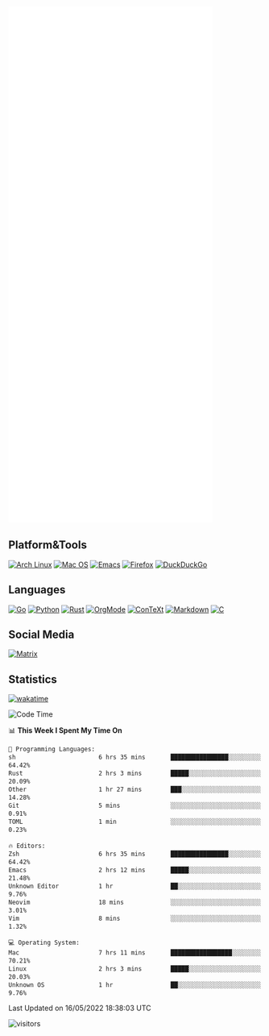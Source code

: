 ![Metrics](https://github.com/SteamedFish/SteamedFish/blob/master/github-metrics.svg)

## Platform&Tools

[![Arch Linux](https://img.shields.io/badge/ArchLinux-1793D1?logo=arch-linux&logoColor=fff&style=flat-square)](https://archlinux.org/)
[![Mac OS](https://img.shields.io/badge/MacOS-000000?style=flat-square&logo=macos&logoColor=F0F0F0)](https://www.apple.com/macos/)
[![Emacs](https://img.shields.io/badge/Emacs-%237F5AB6.svg?&style=flat-square&logo=gnu-emacs&logoColor=white)](https://www.gnu.org/software/emacs/)
[![Firefox](https://img.shields.io/badge/Firefox-FF7139?style=flat-square&logo=Firefox-Browser&logoColor=white)](https://firefox.com/)
[![DuckDuckGo](https://img.shields.io/badge/DuckDuckGo-DE5833?style=flat-square&logo=DuckDuckGo&logoColor=white)](https://duckduckgo.com/)

## Languages

[![Go](https://img.shields.io/badge/Golang-%2300ADD8.svg?style=flat-square&logo=go&logoColor=white)](https://golang.org/)
[![Python](https://img.shields.io/badge/Python-3670A0?style=flat-square&logo=python&logoColor=ffdd54)](https://www.python.org/)
[![Rust](https://img.shields.io/badge/Rust-%23000000.svg?style=flat-square&logo=rust&logoColor=white)](https://www.rust-lang.org/)
[![OrgMode](https://img.shields.io/badge/OrgMode-%23000000.svg?style=flat-square&logo=org&logoColor=white)](https://orgmode.org/)
[![ConTeXt](https://img.shields.io/badge/ConTeXt-%23008080.svg?style=flat-square&logo=latex&logoColor=white)](https://contextgarden.net/)
[![Markdown](https://img.shields.io/badge/MarkDown-%23000000.svg?style=flat-square&logo=markdown&logoColor=white)](https://daringfireball.net/projects/markdown/)
[![C](https://img.shields.io/badge/C-%2300599C.svg?style=flat-square&logo=c&logoColor=white)](https://www.iso.org/standard/74528.html)

## Social Media

[![Matrix](https://img.shields.io/badge/SteamedFish-2CA5E0?style=social&logo=matrix&logoColor=black)](https://matrix.to/#/@i:steamedfish.org)

## Statistics
[![wakatime](https://wakatime.com/badge/user/168280d6-fcf2-4b4f-ad3a-dc4612f35b38.svg)](https://wakatime.com/@168280d6-fcf2-4b4f-ad3a-dc4612f35b38)

<!--START_SECTION:waka-->
![Code Time](http://img.shields.io/badge/Code%20Time-1%2C810%20hrs%2047%20mins-blue)

📊 **This Week I Spent My Time On** 

```text
💬 Programming Languages: 
sh                       6 hrs 35 mins       ████████████████░░░░░░░░░   64.42% 
Rust                     2 hrs 3 mins        █████░░░░░░░░░░░░░░░░░░░░   20.09% 
Other                    1 hr 27 mins        ███░░░░░░░░░░░░░░░░░░░░░░   14.28% 
Git                      5 mins              ░░░░░░░░░░░░░░░░░░░░░░░░░   0.91% 
TOML                     1 min               ░░░░░░░░░░░░░░░░░░░░░░░░░   0.23%

🔥 Editors: 
Zsh                      6 hrs 35 mins       ████████████████░░░░░░░░░   64.42% 
Emacs                    2 hrs 12 mins       █████░░░░░░░░░░░░░░░░░░░░   21.48% 
Unknown Editor           1 hr                ██░░░░░░░░░░░░░░░░░░░░░░░   9.76% 
Neovim                   18 mins             ░░░░░░░░░░░░░░░░░░░░░░░░░   3.01% 
Vim                      8 mins              ░░░░░░░░░░░░░░░░░░░░░░░░░   1.32%

💻 Operating System: 
Mac                      7 hrs 11 mins       █████████████████░░░░░░░░   70.21% 
Linux                    2 hrs 3 mins        █████░░░░░░░░░░░░░░░░░░░░   20.03% 
Unknown OS               1 hr                ██░░░░░░░░░░░░░░░░░░░░░░░   9.76%

```


 Last Updated on 16/05/2022 18:38:03 UTC
<!--END_SECTION:waka-->

![visitors](https://visitor-badge.laobi.icu/badge?page_id=SteamedFish.SteamedFish)
